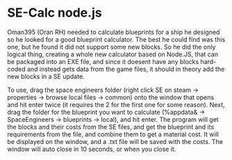 # SE-Calc node.js
Oman395 (Oran RH) needed to calculate blueprints for a ship he designed so he looked for a good blueprint calculator. The best he could find was this one, but he found it did not support some new blocks. So he did the only logical thing, creating a whole new calculator based on Node.JS, that can be packaged into an EXE file, and since it doesent have any blocks hard-coded and instead gets data from the game files, it should in theory add the new blocks in a SE update.

To use, drag the space engineers folder (right click SE on steam -> properties -> browse local files -> common) onto the window that opens and hit enter twice (it requires the 2 for the first one for some reason). Next, drag the folder for the blueprint you want to calculate (%appdata& -> SpaceEngineers -> blueprints -> local), and hit enter. The program will get the blocks and their costs from the SE files, and get the blueprint and its requirements from the file, and combine them to get a material cost. It will be displayed on the window, and a .txt file will be saved with the costs. The window will auto close in 10 seconds, or when you close it.